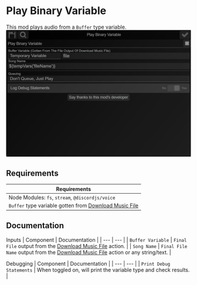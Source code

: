 # Play Binary Variable
This mod plays audio from a `Buffer` type variable.
![](https://github.com/slothyace/bmods-acedia/blob/main/.documentation/.images/playBinaryVar.png)

## Requirements
| Requirements |
| --- |
| Node Modules: `fs`, `stream`, `@discordjs/voice` |
| `Buffer` type variable gotten from [Download Music File](https://github.com/slothyace/bmods-acedia/blob/main/.documentation/downloadMusicFile.md) |

## Documentation
Inputs
| Component | Documentation | 
| --- | --- |
| `Buffer Variable` | `Final File` output from the [Download Music File](https://github.com/slothyace/bmods-acedia/blob/main/.documentation/downloadMusicFile.md) action. |
| `Song Name` | `Final File Name` output from the [Download Music File](https://github.com/slothyace/bmods-acedia/blob/main/.documentation/downloadMusicFile.md) action or any string/text. |

Debugging
| Component | Documentation |
| --- | --- |
| `Print Debug Statements` | When toggled on, will print the variable type and check results. |
